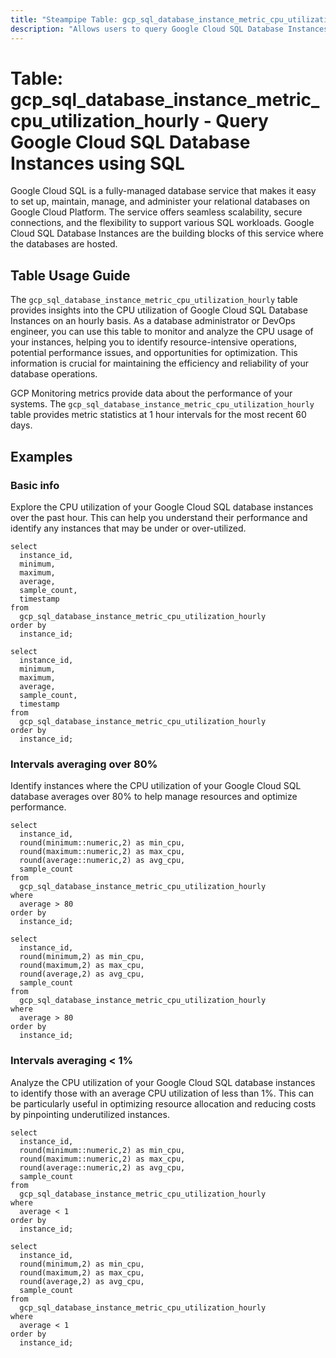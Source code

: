 ```yaml
---
title: "Steampipe Table: gcp_sql_database_instance_metric_cpu_utilization_hourly - Query Google Cloud SQL Database Instances using SQL"
description: "Allows users to query Google Cloud SQL Database Instances, specifically hourly CPU utilization metrics, providing insights into resource usage and potential performance bottlenecks."
---
```


# Table: gcp_sql_database_instance_metric_cpu_utilization_hourly - Query Google Cloud SQL Database Instances using SQL

Google Cloud SQL is a fully-managed database service that makes it easy to set up, maintain, manage, and administer your relational databases on Google Cloud Platform. The service offers seamless scalability, secure connections, and the flexibility to support various SQL workloads. Google Cloud SQL Database Instances are the building blocks of this service where the databases are hosted.

## Table Usage Guide

The `gcp_sql_database_instance_metric_cpu_utilization_hourly` table provides insights into the CPU utilization of Google Cloud SQL Database Instances on an hourly basis. As a database administrator or DevOps engineer, you can use this table to monitor and analyze the CPU usage of your instances, helping you to identify resource-intensive operations, potential performance issues, and opportunities for optimization. This information is crucial for maintaining the efficiency and reliability of your database operations.

GCP Monitoring metrics provide data about the performance of your systems. The `gcp_sql_database_instance_metric_cpu_utilization_hourly` table provides metric statistics at 1 hour intervals for the most recent 60 days.

## Examples

### Basic info
Explore the CPU utilization of your Google Cloud SQL database instances over the past hour. This can help you understand their performance and identify any instances that may be under or over-utilized.

```sql+postgres
select
  instance_id,
  minimum,
  maximum,
  average,
  sample_count,
  timestamp
from
  gcp_sql_database_instance_metric_cpu_utilization_hourly
order by
  instance_id;
```

```sql+sqlite
select
  instance_id,
  minimum,
  maximum,
  average,
  sample_count,
  timestamp
from
  gcp_sql_database_instance_metric_cpu_utilization_hourly
order by
  instance_id;
```

### Intervals averaging over 80%
Identify instances where the CPU utilization of your Google Cloud SQL database averages over 80% to help manage resources and optimize performance.

```sql+postgres
select
  instance_id,
  round(minimum::numeric,2) as min_cpu,
  round(maximum::numeric,2) as max_cpu,
  round(average::numeric,2) as avg_cpu,
  sample_count
from
  gcp_sql_database_instance_metric_cpu_utilization_hourly
where
  average > 80
order by
  instance_id;
```

```sql+sqlite
select
  instance_id,
  round(minimum,2) as min_cpu,
  round(maximum,2) as max_cpu,
  round(average,2) as avg_cpu,
  sample_count
from
  gcp_sql_database_instance_metric_cpu_utilization_hourly
where
  average > 80
order by
  instance_id;
```

### Intervals averaging < 1%
Analyze the CPU utilization of your Google Cloud SQL database instances to identify those with an average CPU utilization of less than 1%. This can be particularly useful in optimizing resource allocation and reducing costs by pinpointing underutilized instances.

```sql+postgres
select
  instance_id,
  round(minimum::numeric,2) as min_cpu,
  round(maximum::numeric,2) as max_cpu,
  round(average::numeric,2) as avg_cpu,
  sample_count
from
  gcp_sql_database_instance_metric_cpu_utilization_hourly
where
  average < 1
order by
  instance_id;
```

```sql+sqlite
select
  instance_id,
  round(minimum,2) as min_cpu,
  round(maximum,2) as max_cpu,
  round(average,2) as avg_cpu,
  sample_count
from
  gcp_sql_database_instance_metric_cpu_utilization_hourly
where
  average < 1
order by
  instance_id;
```